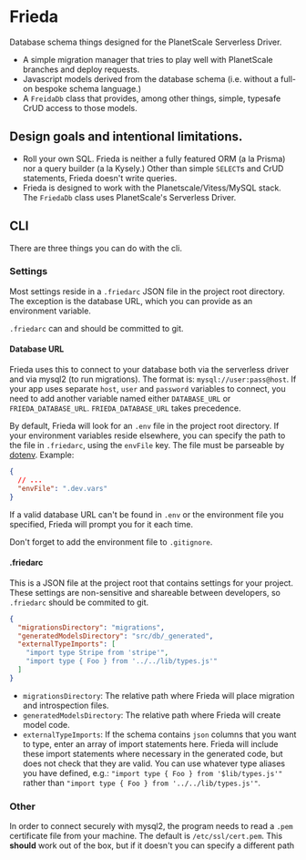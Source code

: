 # Frieda
Database schema things designed for the PlanetScale Serverless Driver.

- A simple migration manager that tries to play well with PlanetScale branches and deploy requests.
- Javascript models derived from the database schema (i.e. without a full-on bespoke schema language.)
- A `FreidaDb` class that provides, among other things, simple, typesafe CrUD access to those models.


## Design goals and intentional limitations.

- Roll your own SQL. Frieda is neither a fully featured ORM (a la Prisma) nor a query builder (a la Kysely.) Other than simple `SELECT`s and CrUD statements, Frieda doesn't write queries.
- Frieda is designed to work with the Planetscale/Vitess/MySQL stack. The `FriedaDb` class uses PlanetScale's Serverless Driver.


## CLI

There are three things you can do with the cli.


### Settings

Most settings reside in a `.friedarc` JSON file in the project root directory. The exception is the database URL, which you can provide as an environment variable. 

`.friedarc` can and should be committed to git.  

#### Database URL

Frieda uses this to connect to your database both via the serverless driver and via mysql2 (to run migrations). The format is: `mysql://user:pass@host`. If your app uses separate `host`, `user` and `password` variables to connect, you need to add another variable named either `DATABASE_URL` or `FRIEDA_DATABASE_URL`. `FRIEDA_DATABASE_URL` takes precedence.

By default, Frieda will look for an `.env` file in the project root directory. If your environment variables reside elsewhere, you can specify the path to the file in `.friedarc`, using the `envFile` key. The file must be parseable by [dotenv](https://github.com/motdotla/dotenv). Example:

```json
{
  // ...
  "envFile": ".dev.vars"
}
```

If a valid database URL can't be found in `.env` or the environment file you specified, Frieda will prompt you for it each time. 

Don't forget to add the environment file to `.gitignore`.

#### .friedarc

This is a JSON file at the project root that contains settings for your project. These settings are non-sensitive and shareable between developers, so `.friedarc` should be commited to git.

```json
{
  "migrationsDirectory": "migrations",
  "generatedModelsDirectory": "src/db/_generated",
  "externalTypeImports": [
    "import type Stripe from 'stripe'",
    "import type { Foo } from '../../lib/types.js'"
  ]
}
```

- `migrationsDirectory`: The relative path where Frieda will place migration and introspection files.
- `generatedModelsDirectory`: The relative path where Frieda will create model code.
- `externalTypeImports`: If the schema contains `json` columns that you want to type, enter an array of import statements here. Frieda will include these import statements where necessary in the generated code, but does not check that they are valid. You can use whatever type aliases you have defined, e.g.: `"import type { Foo } from '$lib/types.js'"` rather than `"import type { Foo } from '../../lib/types.js'"`.


### Other

In order to connect securely with mysql2, the program needs to read a `.pem` certificate file from your machine. 
The default is `/etc/ssl/cert.pem`. This **should** work out of the box, but if it doesn't you can specify a different path



